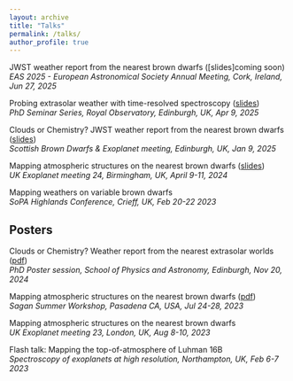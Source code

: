```yaml
---
layout: archive
title: "Talks"
permalink: /talks/
author_profile: true
---
```


JWST weather report from the nearest brown dwarfs ([slides]coming soon)\
_EAS 2025 - European Astronomical Society Annual Meeting, Cork, Ireland, Jun 27, 2025_

Probing extrasolar weather with time-resolved spectroscopy ([slides](https://alphalyncis.github.io/files/3rdyrseminar_slideshow.ppsx))\
_PhD Seminar Series, Royal Observatory, Edinburgh, UK, Apr 9, 2025_

Clouds or Chemistry? JWST weather report from the nearest brown dwarfs ([slides](https://alphalyncis.github.io/files/SEBD2025_slideshow.ppsx))\
_Scottish Brown Dwarfs & Exoplanet meeting, Edinburgh, UK, Jan 9, 2025_

Mapping atmospheric structures on the nearest brown dwarfs ([slides](https://alphalyncis.github.io/files/ukexom24.pdf))\
_UK Exoplanet meeting 24, Birmingham, UK, April 9-11, 2024_

Mapping weathers on variable brown dwarfs\
_SoPA Highlands Conference, Crieff, UK, Feb 20-22 2023_

Posters
------
Clouds or Chemistry? Weather report from the nearest extrasolar worlds ([pdf](https://alphalyncis.github.io/files/3rdyrposter_XueqingChen.pdf))\
_PhD Poster session, School of Physics and Astronomy, Edinburgh, Nov 20, 2024_

Mapping atmospheric structures on the nearest brown dwarfs ([pdf](https://alphalyncis.github.io/files/sagan_poster.pdf))\
_Sagan Summer Workshop, Pasadena CA, USA, Jul 24-28, 2023_

Mapping atmospheric structures on the nearest brown dwarfs\
_UK Exoplanet meeting 23, London, UK, Aug 8-10, 2023_

Flash talk: Mapping the top-of-atmosphere of Luhman 16B\
_Spectroscopy of exoplanets at high resolution, Northampton, UK, Feb 6-7 2023_







